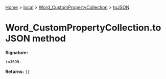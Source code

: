 [Home](./index) &gt; [local](local.md) &gt; [Word\_CustomPropertyCollection](local.word_custompropertycollection.md) &gt; [toJSON](local.word_custompropertycollection.tojson.md)

# Word\_CustomPropertyCollection.toJSON method


**Signature:**
```javascript
toJSON:
```
**Returns:** `{}`

